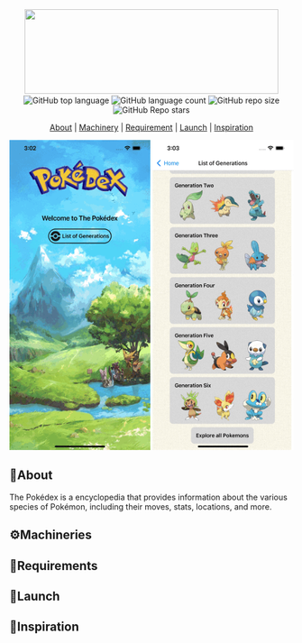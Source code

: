 <div align = 'center'> 
<img src = https://camo.githubusercontent.com/418d92ecbe7cd1805153001a34147ab7c965103432ff4a68eaa2fc5d4e6c1b42/68747470733a2f2f696b2e696d6167656b69742e696f2f6877796b73766a3469762f706f6b656465785f4e5f576757724a4b30732e706e67 width="450" height="150"/> 
</div>

<div align = 'center'>
<img alt="GitHub top language" src="https://img.shields.io/github/languages/top/anhvietq/Pokedex?style=plastic">
<img alt="GitHub language count" src="https://img.shields.io/github/languages/count/anhvietq/Pokedex?style=plastic">
<img alt="GitHub repo size" src="https://img.shields.io/github/repo-size/anhvietq/Pokedex?style=plastic">
<img alt="GitHub Repo stars" src="https://img.shields.io/github/stars/anhvietq/Pokedex?style=plastic">
</div>

<div align= 'center'>
  
[About](https://github.com/anhvietq/Pokedex#about) |  [Machinery](https://github.com/anhvietq/Pokedex#Machineries)  | [Requirement](https://github.com/anhvietq/Pokedex#Requirements)  | [Launch](https://github.com/anhvietq/Pokedex#Launch) | [Inspiration](https://github.com/anhvietq/Pokedex#Inspiration) 

</div>

<div align ='center'>
<img src = assets/images/poke1.gif width="250" height= "550"/> <img  src = assets/images/poke2.gif width="250" height= "550"/>
</div>


## 📢About
The Pokédex is a encyclopedia that provides information about the various species of Pokémon, including their moves, stats, locations, and more.

## ⚙️Machineries

## 📑Requirements

## 🚀Launch

## 🌱Inspiration


